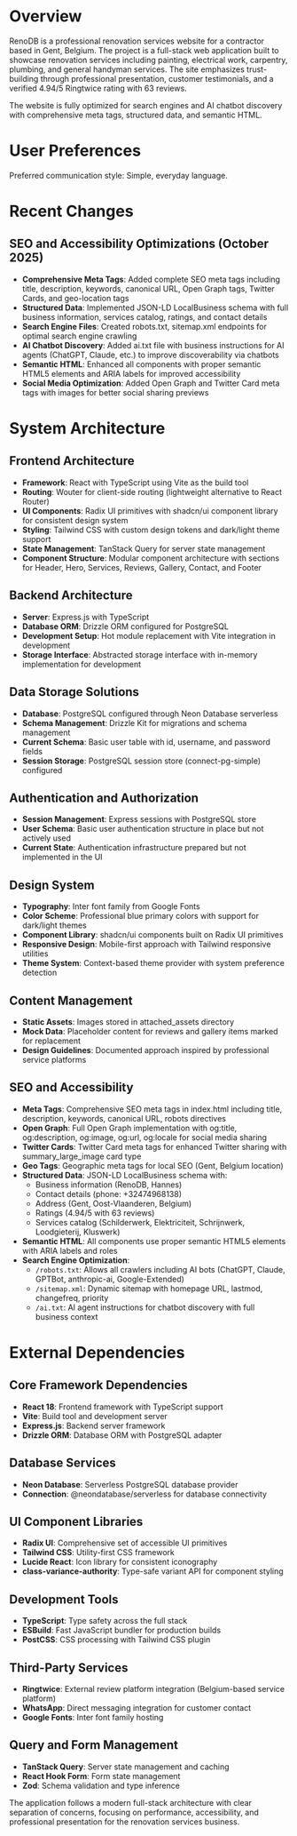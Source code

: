 # Overview

RenoDB is a professional renovation services website for a contractor based in Gent, Belgium. The project is a full-stack web application built to showcase renovation services including painting, electrical work, carpentry, plumbing, and general handyman services. The site emphasizes trust-building through professional presentation, customer testimonials, and a verified 4.94/5 Ringtwice rating with 63 reviews.

The website is fully optimized for search engines and AI chatbot discovery with comprehensive meta tags, structured data, and semantic HTML.

# User Preferences

Preferred communication style: Simple, everyday language.

# Recent Changes

## SEO and Accessibility Optimizations (October 2025)
- **Comprehensive Meta Tags**: Added complete SEO meta tags including title, description, keywords, canonical URL, Open Graph tags, Twitter Cards, and geo-location tags
- **Structured Data**: Implemented JSON-LD LocalBusiness schema with full business information, services catalog, ratings, and contact details
- **Search Engine Files**: Created robots.txt, sitemap.xml endpoints for optimal search engine crawling
- **AI Chatbot Discovery**: Added ai.txt file with business instructions for AI agents (ChatGPT, Claude, etc.) to improve discoverability via chatbots
- **Semantic HTML**: Enhanced all components with proper semantic HTML5 elements and ARIA labels for improved accessibility
- **Social Media Optimization**: Added Open Graph and Twitter Card meta tags with images for better social sharing previews

# System Architecture

## Frontend Architecture
- **Framework**: React with TypeScript using Vite as the build tool
- **Routing**: Wouter for client-side routing (lightweight alternative to React Router)
- **UI Components**: Radix UI primitives with shadcn/ui component library for consistent design system
- **Styling**: Tailwind CSS with custom design tokens and dark/light theme support
- **State Management**: TanStack Query for server state management
- **Component Structure**: Modular component architecture with sections for Header, Hero, Services, Reviews, Gallery, Contact, and Footer

## Backend Architecture
- **Server**: Express.js with TypeScript
- **Database ORM**: Drizzle ORM configured for PostgreSQL
- **Development Setup**: Hot module replacement with Vite integration in development
- **Storage Interface**: Abstracted storage interface with in-memory implementation for development

## Data Storage Solutions
- **Database**: PostgreSQL configured through Neon Database serverless
- **Schema Management**: Drizzle Kit for migrations and schema management
- **Current Schema**: Basic user table with id, username, and password fields
- **Session Storage**: PostgreSQL session store (connect-pg-simple) configured

## Authentication and Authorization
- **Session Management**: Express sessions with PostgreSQL store
- **User Schema**: Basic user authentication structure in place but not actively used
- **Current State**: Authentication infrastructure prepared but not implemented in the UI

## Design System
- **Typography**: Inter font family from Google Fonts
- **Color Scheme**: Professional blue primary colors with support for dark/light themes
- **Component Library**: shadcn/ui components built on Radix UI primitives
- **Responsive Design**: Mobile-first approach with Tailwind responsive utilities
- **Theme System**: Context-based theme provider with system preference detection

## Content Management
- **Static Assets**: Images stored in attached_assets directory
- **Mock Data**: Placeholder content for reviews and gallery items marked for replacement
- **Design Guidelines**: Documented approach inspired by professional service platforms

## SEO and Accessibility
- **Meta Tags**: Comprehensive SEO meta tags in index.html including title, description, keywords, canonical URL, robots directives
- **Open Graph**: Full Open Graph implementation with og:title, og:description, og:image, og:url, og:locale for social media sharing
- **Twitter Cards**: Twitter Card meta tags for enhanced Twitter sharing with summary_large_image card type
- **Geo Tags**: Geographic meta tags for local SEO (Gent, Belgium location)
- **Structured Data**: JSON-LD LocalBusiness schema with:
  - Business information (RenoDB, Hannes)
  - Contact details (phone: +32474968138)
  - Address (Gent, Oost-Vlaanderen, Belgium)
  - Ratings (4.94/5 with 63 reviews)
  - Services catalog (Schilderwerk, Elektriciteit, Schrijnwerk, Loodgieterij, Kluswerk)
- **Semantic HTML**: All components use proper semantic HTML5 elements with ARIA labels and roles
- **Search Engine Optimization**:
  - `/robots.txt`: Allows all crawlers including AI bots (ChatGPT, Claude, GPTBot, anthropic-ai, Google-Extended)
  - `/sitemap.xml`: Dynamic sitemap with homepage URL, lastmod, changefreq, priority
  - `/ai.txt`: AI agent instructions for chatbot discovery with full business context

# External Dependencies

## Core Framework Dependencies
- **React 18**: Frontend framework with TypeScript support
- **Vite**: Build tool and development server
- **Express.js**: Backend server framework
- **Drizzle ORM**: Database ORM with PostgreSQL adapter

## Database Services
- **Neon Database**: Serverless PostgreSQL database provider
- **Connection**: @neondatabase/serverless for database connectivity

## UI Component Libraries
- **Radix UI**: Comprehensive set of accessible UI primitives
- **Tailwind CSS**: Utility-first CSS framework
- **Lucide React**: Icon library for consistent iconography
- **class-variance-authority**: Type-safe variant API for component styling

## Development Tools
- **TypeScript**: Type safety across the full stack
- **ESBuild**: Fast JavaScript bundler for production builds
- **PostCSS**: CSS processing with Tailwind CSS plugin

## Third-Party Services
- **Ringtwice**: External review platform integration (Belgium-based service platform)
- **WhatsApp**: Direct messaging integration for customer contact
- **Google Fonts**: Inter font family hosting

## Query and Form Management
- **TanStack Query**: Server state management and caching
- **React Hook Form**: Form state management
- **Zod**: Schema validation and type inference

The application follows a modern full-stack architecture with clear separation of concerns, focusing on performance, accessibility, and professional presentation for the renovation services business.